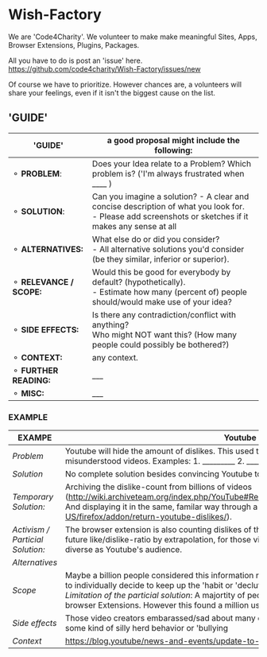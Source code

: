 # Wish-Factory
We are 'Code4Charity'. 
We volunteer to make make meaningful Sites, Apps, Browser Extensions, Plugins, Packages.

All you have to do is post an 'issue' here.  https://github.com/code4charity/Wish-Factory/issues/new

Of course we have to prioritize.  However chances are, a volunteers will share your feelings, even if it isn't the biggest cause on the list.

## 'GUIDE' 
'GUIDE'    |  a good proposal might include the following:
------------ | ----------
⚬ **PROBLEM**: | Does your Idea relate to a Problem? Which problem is? ('I'm always frustrated when ____ )
⚬ **SOLUTION**: | Can you imagine a solution? - A clear and concise description of what you look for.  <br> - Please add screenshots or sketches if it makes any sense at all
⚬ **ALTERNATIVES:** | What else do or did you consider? <br> - All alternative solutions you'd consider (be they similar, inferior or superior).
⚬ **RELEVANCE / SCOPE:** | Would this be good for everybody by default? (hypothetically). <br> - Estimate how many (percent of) people should/would make use of your idea?
⚬ **SIDE EFFECTS:** | Is there any contradiction/conflict with anything? <br>  Who might NOT want this? (How many people could possibly be bothered?)  
⚬ **CONTEXT:** | any context.
⚬ **FURTHER READING:** | ___
⚬ **MISC:** | ___


### EXAMPLE 

EXAMPE |  Youtube Dislike Count    
------------ | -------------   
*Problem*     | Youtube will hide the amount of dislikes. This used to help me quickly identify some controversial, bad or misunderstood videos.   Examples: 1. _________ 2. _________ 3. _________  
*Solution*    | No complete solution besides convincing Youtube to undo.  
*Temporary Solution:* | Archiving the dislike-count from billions of videos (http://wiki.archiveteam.org/index.php/YouTube#Removal_of_public_video_dislikes_.28December_2021.29)<br> And displaying it in the same, familar way through a browser extension. (https://addons.mozilla.org/en-US/firefox/addon/return-youtube-dislikes/). 
*Activism / <br> Particial Solution:* | The browser extension is also counting dislikes of their users, which might allow them to closely guess the future like/dislike-ratio by extrapolation, for those videos, where the group of extension users is similarily diverse as Youtube's audience.
*Alternatives*       | 
*Scope*       | Maybe a billion people considered this information repeatedly before, so it might be worth for many of them to individually decide to keep up the 'habit or 'declutter.   <br> *Limitation of the particial solution*: A majortity of people voting on Youtube do not yet decide to install any browser Extensions. However this found a million users within weeks.
*Side effects*| Those video creators embarassed/sad about many dislikes. Which can be serious down-votes as well as some kind of silly herd behavior or 'bullying        
*Context*     | https://blog.youtube/news-and-events/update-to-youtube/






